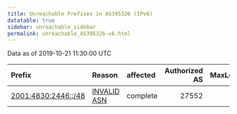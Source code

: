 ```yaml
---
title: Unreachable Prefixes in AS395326 (IPv6)
datatable: true
sidebar: unreachable_sidebar
permalink: unreachable_AS395326-v6.html
---
```


Data as of 2019-10-21 11:30:00 UTC


<div class="datatable-begin"></div>

| Prefix                                                           | Reason                                                                                                      | affected   |   Authorized AS |   MaxLength | Anchor                           |   unreachable /48s |
|:-----------------------------------------------------------------|:------------------------------------------------------------------------------------------------------------|:-----------|----------------:|------------:|:---------------------------------|-------------------:|
| [2001:4830:2446::/48](https://stat.ripe.net/2001:4830:2446::/48) | [INVALID ASN](https://rpki-validator.ripe.net/announcement-preview?asn=AS395326&prefix=2001:4830:2446::/48) | complete   |           27552 |          48 | [ARIN](unreachable_ARIN-v6.html) |                  1 |

<div class="datatable-end"></div>